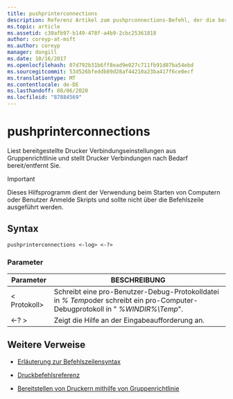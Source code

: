 ```yaml
---
title: pushprinterconnections
description: Referenz Artikel zum pushprconnections-Befehl, der die bereitgestellten Drucker Verbindungseinstellungen aus Gruppenrichtlinie liest und Drucker Verbindungen bei Bedarf bereitstellt bzw. entfernt.
ms.topic: article
ms.assetid: c30afb97-b149-478f-a4b9-2cbc25361818
author: coreyp-at-msft
ms.author: coreyp
manager: dongill
ms.date: 10/16/2017
ms.openlocfilehash: 07d792b31b6ff8ead9e027c711fb91d87ba54ebd
ms.sourcegitcommit: 53d526bfeddb89d28af44210a23ba417f6ce0ecf
ms.translationtype: MT
ms.contentlocale: de-DE
ms.lasthandoff: 08/06/2020
ms.locfileid: "87884569"
---
```

# <a name="pushprinterconnections"></a>pushprinterconnections

Liest bereitgestellte Drucker Verbindungseinstellungen aus Gruppenrichtlinie und stellt Drucker Verbindungen nach Bedarf bereit/entfernt Sie.

> [!IMPORTANT]
> Dieses Hilfsprogramm dient der Verwendung beim Starten von Computern oder Benutzer Anmelde Skripts und sollte nicht über die Befehlszeile ausgeführt werden.

## <a name="syntax"></a>Syntax

```
pushprinterconnections <-log> <-?>
```

### <a name="parameters"></a>Parameter

| Parameter | BESCHREIBUNG |
|--|--|
| < Protokoll> | Schreibt eine pro-Benutzer-Debug-Protokolldatei in *% Temp*oder schreibt ein pro-Computer-Debugprotokoll in " *%WINDIR%\Temp*". |
| <-? > | Zeigt die Hilfe an der Eingabeaufforderung an. |

## <a name="additional-references"></a>Weitere Verweise

- [Erläuterung zur Befehlszeilensyntax](command-line-syntax-key.md)

- [Druckbefehlsreferenz](print-command-reference.md)

- [Bereitstellen von Druckern mithilfe von Gruppenrichtlinie](https://go.microsoft.com/fwlink/?LinkId=230627)
